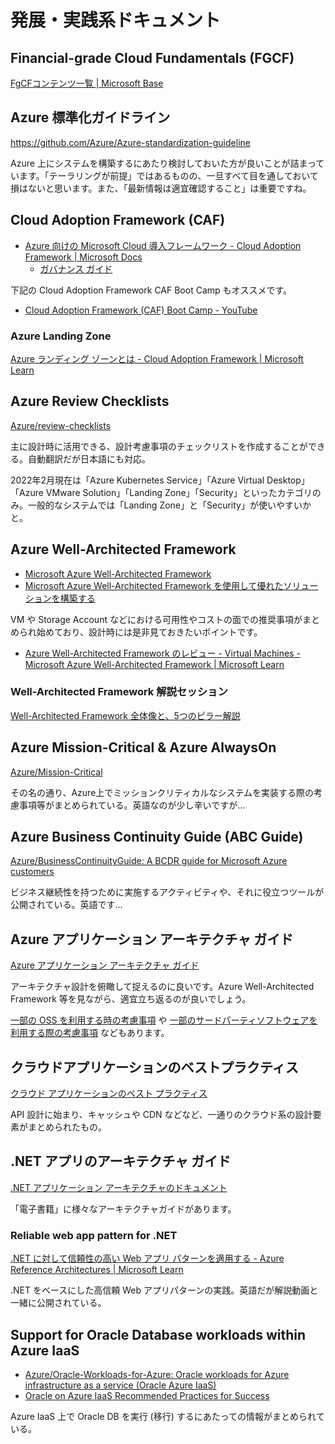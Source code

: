 # 発展・実践系ドキュメント

## Financial-grade Cloud Fundamentals (FGCF)

[FgCFコンテンツ一覧 \| Microsoft Base](https://www.microsoft.com/ja-jp/events/azurebase/fgcf/)

## Azure 標準化ガイドライン

<https://github.com/Azure/Azure-standardization-guideline>

Azure 上にシステムを構築するにあたり検討しておいた方が良いことが詰まっています。「テーラリングが前提」ではあるものの、一旦すべて目を通しておいて損はないと思います。また、「最新情報は適宜確認すること」は重要ですね。

## Cloud Adoption Framework (CAF)

* [Azure 向けの Microsoft Cloud 導入フレームワーク \- Cloud Adoption Framework \| Microsoft Docs](https://learn.microsoft.com/ja-jp/azure/cloud-adoption-framework/)
  * [ガバナンス ガイド](https://learn.microsoft.com/ja-jp/azure/cloud-adoption-framework/govern/)

下記の Cloud Adoption Framework CAF Boot Camp もオススメです。

* [Cloud Adoption Framework \(CAF\) Boot Camp \- YouTube](https://www.youtube.com/playlist?list=PL1RqQ3kddIpZe9hQozXALLITeTJtMiXHv)

### Azure Landing Zone

[Azure ランディング ゾーンとは \- Cloud Adoption Framework \| Microsoft Learn](https://learn.microsoft.com/ja-jp/azure/cloud-adoption-framework/ready/landing-zone/)

## Azure Review Checklists

[Azure/review\-checklists](https://github.com/Azure/review-checklists)

主に設計時に活用できる、設計考慮事項のチェックリストを作成することができる。自動翻訳だが日本語にも対応。

2022年2月現在は「Azure Kubernetes Service」「Azure Virtual Desktop」「Azure VMware Solution」「Landing Zone」「Security」といったカテゴリのみ。一般的なシステムでは「Landing Zone」と「Security」が使いやすいかと。

## Azure Well-Architected Framework

* [Microsoft Azure Well-Architected Framework](https://learn.microsoft.com/ja-jp/azure/well-architected/)
* [Microsoft Azure Well-Architected Framework を使用して優れたソリューションを構築する](https://learn.microsoft.com/ja-jp/training/paths/azure-well-architected-framework/)

VM や Storage Account などにおける可用性やコストの面での推奨事項がまとめられ始めており、設計時には是非見ておきたいポイントです。

* [Azure Well\-Architected Framework のレビュー \- Virtual Machines \- Microsoft Azure Well\-Architected Framework \| Microsoft Learn](https://learn.microsoft.com/ja-jp/azure/well-architected/services/compute/virtual-machines/virtual-machines-review)

### Well-Architected Framework 解説セッション

[Well\-Architected Framework 全体像と、5つのピラー解説](https://note.microsoft.com/CatalogueDisplay-SRDEM82102_CatalogDisplayPage.html)

## Azure Mission-Critical & Azure AlwaysOn

[Azure/Mission\-Critical](https://github.com/Azure/Mission-Critical)

その名の通り、Azure上でミッションクリティカルなシステムを実装する際の考慮事項等がまとめられている。英語なのが少し辛いですが…

## Azure Business Continuity Guide (ABC Guide)

[Azure/BusinessContinuityGuide: A BCDR guide for Microsoft Azure customers](https://github.com/Azure/BusinessContinuityGuide)

ビジネス継続性を持つために実施するアクティビティや、それに役立つツールが公開されている。英語です…

## Azure アプリケーション アーキテクチャ ガイド

[Azure アプリケーション アーキテクチャ ガイド](https://learn.microsoft.com/ja-jp/azure/architecture/guide/)

アーキテクチャ設計を俯瞰して捉えるのに良いです。Azure Well-Architected Framework 等を見ながら、適宜立ち返るのが良いでしょう。

[一部の OSS を利用する時の考慮事項](https://learn.microsoft.com/ja-jp/azure/architecture/guide/open-source-scenarios) や [一部のサードパーティソフトウェアを利用する際の考慮事項](https://learn.microsoft.com/ja-jp/azure/architecture/guide/partner-scenarios) などもあります。

## クラウドアプリケーションのベストプラクティス

[クラウド アプリケーションのベスト プラクティス](https://learn.microsoft.com/ja-jp/azure/architecture/best-practices/index-best-practices)

API 設計に始まり、キャッシュや CDN などなど、一通りのクラウド系の設計要素がまとめられたもの。

## .NET アプリのアーキテクチャ ガイド

[.NET アプリケーション アーキテクチャのドキュメント](https://learn.microsoft.com/ja-jp/dotnet/architecture/)

「電子書籍」に様々なアーキテクチャガイドがあります。

### Reliable web app pattern for .NET

[\.NET に対して信頼性の高い Web アプリ パターンを適用する \- Azure Reference Architectures \| Microsoft Learn](https://learn.microsoft.com/ja-jp/azure/architecture/reference-architectures/reliable-web-app/dotnet/apply-pattern)

.NET をベースにした高信頼 Web アプリパターンの実践。英語だが解説動画と一緒に公開されている。

## Support for Oracle Database workloads within Azure IaaS

* [Azure/Oracle\-Workloads\-for\-Azure: Oracle workloads for Azure infrastructure as a service \(Oracle Azure IaaS\)](https://github.com/Azure/Oracle-Workloads-for-Azure)
* [Oracle on Azure IaaS Recommended Practices for Success](https://github.com/Azure/Oracle-Workloads-for-Azure/blob/main/Oracle%20on%20Azure%20IaaS%20Recommended%20Practices%20for%20Success.pdf)

Azure IaaS 上で Oracle DB を実行 (移行) するにあたっての情報がまとめられている。